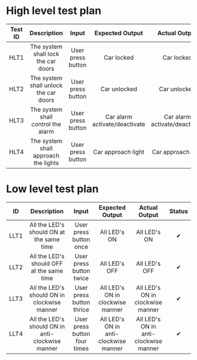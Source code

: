 # High level test plan
|Test ID|Description|Input|Expected Output|Actual Output|
|:----:|:----:|:----:|:----:|:----:|
|HLT1|The system shall lock the car doors|User press button|Car locked|Car locked|
|HLT2|The system shall unlock the car doors|User press button|Car unlocked|Car unlocked|
|HLT3|The system shall control the alarm|User press button|Car alarm activate/deactivate|Car alarm activate/deactivate|
|HLT4|The system shall approach the lights|User press button|Car approach light|Car approach light|
# Low level test plan
|ID|Description|Input|Expected Output|Actual Output|Status|
|:----:|:---:|:---:|:------:|:----:|:---:|
|LLT1|All the LED's should ON at the same time|User press button once|All LED's ON|All LED's ON|✔|
|LLT2|All the LED's should OFF at the same time|User press button twice|All LED's OFF|All LED's OFF|✔|
|LLT3|All the LED's should ON in clockwise manner|User press button thrice|All LED's ON in clockwise manner|All LED's ON in clockwise manner|✔|
|LLT4|All the LED's should ON in anti-clockwise manner|User press button four times|All LED's ON in anti-clockwise manner|All LED's ON in anti-clockwise manner|✔|
